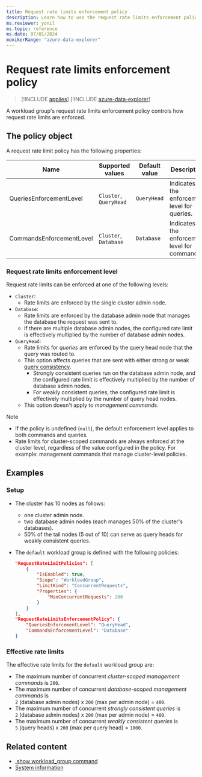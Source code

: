 ```yaml
---
title: Request rate limits enforcement policy
description: Learn how to use the request rate limits enforcement policy to enforce request rate limits.
ms.reviewer: yonil
ms.topic: reference
ms.date: 07/01/2024
monikerRange: "azure-data-explorer"
---
```

# Request rate limits enforcement policy

> [!INCLUDE [applies](../includes/applies-to-version/applies.md)] [!INCLUDE [azure-data-explorer](../includes/applies-to-version/azure-data-explorer.md)]

A workload group's request rate limits enforcement policy controls how request rate limits are enforced.

## The policy object

A request rate limit policy has the following properties:

| Name                     | Supported values                            | Default value | Description                                   |
|--------------------------|---------------------------------------------|----------------|-----------------------------------------------|
| QueriesEnforcementLevel  | `Cluster`, `QueryHead`                      | `QueryHead`   | Indicates the enforcement level for queries.  |
| CommandsEnforcementLevel | `Cluster`, `Database`                       | `Database`    | Indicates the enforcement level for commands. |

### Request rate limits enforcement level

Request rate limits can be enforced at one of the following levels:

* `Cluster`:
  * Rate limits are enforced by the single cluster admin node.
* `Database`:
  * Rate limits are enforced by the database admin node that manages the database the request was sent to.
  * If there are multiple database admin nodes, the configured rate limit is effectively multiplied by the number of database admin nodes.
* `QueryHead`:
  * Rate limits for *queries* are enforced by the query head node that the query was routed to.
  * This option affects queries that are sent with either strong or weak [query consistency](../concepts/query-consistency.md).
    * Strongly consistent queries run on the database admin node, and the configured rate limit is effectively multiplied by the number of database admin nodes.
    * For weakly consistent queries, the configured rate limit is effectively multiplied by the number of query head nodes.
  * This option doesn't apply to *management commands*.

> [!NOTE]
>
> * If the policy is undefined (`null`), the default enforcement level applies to both commands and queries.
> * Rate limits for cluster-scoped commands are always enforced at the cluster level, regardless of the value configured in the policy. For example: management commands that manage cluster-level policies.

## Examples

### Setup

* The cluster has 10 nodes as follows:
  * one cluster admin node.
  * two database admin nodes (each manages 50% of the cluster's databases).
  * 50% of the tail nodes (5 out of 10) can serve as query heads for weakly consistent queries.
* The `default` workload group is defined with the following policies:

    ```json
    "RequestRateLimitPolicies": [
        {
            "IsEnabled": true,
            "Scope": "WorkloadGroup",
            "LimitKind": "ConcurrentRequests",
            "Properties": {
                "MaxConcurrentRequests": 200
            }
        }
    ],
    "RequestRateLimitsEnforcementPolicy": {
        "QueriesEnforcementLevel": "QueryHead",
        "CommandsEnforcementLevel": "Database"
    }
    ```

### Effective rate limits

The effective rate limits for the `default` workload group are:

* The maximum number of concurrent *cluster-scoped management commands* is `200`.
* The maximum number of concurrent *database-scoped management commands* is <br>`2` (database admin nodes) x `200` (max per admin node) = `400`.
* The maximum number of concurrent *strongly consistent queries* is <br>`2` (database admin nodes) x `200` (max per admin node) = `400`.
* The maximum number of concurrent *weakly consistent queries* is <br>`5` (query heads) x `200` (max per query head) = `1000`.

## Related content

* [.show workload_group command](show-workload-group-command.md)
* [System information](system-info.md)
